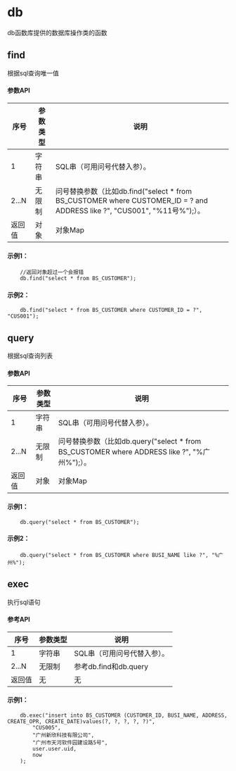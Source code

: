 # db
db函数库提供的数据库操作类的函数

## find
根据sql查询唯一值

#### 参数API
| 序号   | 参数类型 | 说明                                                                                                                     |
|--------|----------|--------------------------------------------------------------------------------------------------------------------------|
| 1      | 字符串   | SQL串（可用问号代替入参）。                                                                                              |
| 2...N  | 无限制   | 问号替换参数（比如db.find("select * from BS_CUSTOMER where CUSTOMER_ID = ? and ADDRESS like ?", "CUS001", "%11号%");）。 |
| 返回值 | 对象     | 对象Map                                                                                                                  |
#### 示例1：
		//返回对象超过一个会报错
		db.find("select * from BS_CUSTOMER");
#### 示例2：

		db.find("select * from BS_CUSTOMER where CUSTOMER_ID = ?", "CUS001");
## query
根据sql查询列表

#### 参数API
| 序号   | 参数类型 | 说明                                                                                                                     |
|--------|----------|--------------------------------------------------------------------------------------------------------------------------|
| 1      | 字符串   | SQL串（可用问号代替入参）。                                                                                              |
| 2...N  | 无限制   | 问号替换参数（比如db.query("select * from BS_CUSTOMER where ADDRESS like ?", "%广州%");）。 |
| 返回值 | 对象     | 对象Map                                                                                                                  |
#### 示例1：

		db.query("select * from BS_CUSTOMER");

#### 示例2：
		
		db.query("select * from BS_CUSTOMER where BUSI_NAME like ?", "%广州%");


## exec
执行sql语句
#### 参考API
| 序号   | 参数类型 | 说明                        |
|--------|----------|-----------------------------|
| 1      | 字符串   | SQL串（可用问号代替入参）。 |
| 2...N  | 无限制   | 参考db.find和db.query       |
| 返回值 | 无       | 无                          |

#### 示例1：

		db.exec("insert into BS_CUSTOMER (CUSTOMER_ID, BUSI_NAME, ADDRESS, CREATE_OPR, CREATE_DATE)values(?, ?, ?, ?, ?)",
		    "CUS005",
		    "广州新欣科技有限公司",
		    "广州市天河软件园建设路5号",
		    user.user.uid,
		    now
		);